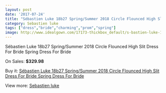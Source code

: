 ```yaml
---
layout: post
date: '2017-07-24'
title: "Sébastien Luke 18b27 Spring/Summer 2018 Circle Flounced High Slit Dress For Bride Spring Dress For Bride"
category: Sebastien luke
tags: ["dress","bride","charming","prom","spring"]
image: http://www.idealgown.com/17173-thickbox_default/s-bastien-luke-18b27-spring-summer-2018-circle-flounced-high-slit-dress-for-bride-spring-dress-for-bride.jpg
---
```

Sébastien Luke 18b27 Spring/Summer 2018 Circle Flounced High Slit Dress For Bride Spring Dress For Bride

On Sales: **$329.98**
<a href="https://www.idealgown.com/en/sebastien-luke/6776-s-bastien-luke-18b27-spring-summer-2018-circle-flounced-high-slit-dress-for-bride-spring-dress-for-bride.html"><amp-img layout="responsive" width="600" height="600" src="//www.idealgown.com/17173-thickbox_default/s-bastien-luke-18b27-spring-summer-2018-circle-flounced-high-slit-dress-for-bride-spring-dress-for-bride.jpg" alt="Sébastien Luke 18b27 Spring/Summer 2018 Circle Flounced High Slit Dress For Bride Spring Dress For Bride 0" /></a>
<a href="https://www.idealgown.com/en/sebastien-luke/6776-s-bastien-luke-18b27-spring-summer-2018-circle-flounced-high-slit-dress-for-bride-spring-dress-for-bride.html"><amp-img layout="responsive" width="600" height="600" src="//www.idealgown.com/17177-thickbox_default/s-bastien-luke-18b27-spring-summer-2018-circle-flounced-high-slit-dress-for-bride-spring-dress-for-bride.jpg" alt="Sébastien Luke 18b27 Spring/Summer 2018 Circle Flounced High Slit Dress For Bride Spring Dress For Bride 1" /></a>
<a href="https://www.idealgown.com/en/sebastien-luke/6776-s-bastien-luke-18b27-spring-summer-2018-circle-flounced-high-slit-dress-for-bride-spring-dress-for-bride.html"><amp-img layout="responsive" width="600" height="600" src="//www.idealgown.com/17176-thickbox_default/s-bastien-luke-18b27-spring-summer-2018-circle-flounced-high-slit-dress-for-bride-spring-dress-for-bride.jpg" alt="Sébastien Luke 18b27 Spring/Summer 2018 Circle Flounced High Slit Dress For Bride Spring Dress For Bride 2" /></a>
<a href="https://www.idealgown.com/en/sebastien-luke/6776-s-bastien-luke-18b27-spring-summer-2018-circle-flounced-high-slit-dress-for-bride-spring-dress-for-bride.html"><amp-img layout="responsive" width="600" height="600" src="//www.idealgown.com/17175-thickbox_default/s-bastien-luke-18b27-spring-summer-2018-circle-flounced-high-slit-dress-for-bride-spring-dress-for-bride.jpg" alt="Sébastien Luke 18b27 Spring/Summer 2018 Circle Flounced High Slit Dress For Bride Spring Dress For Bride 3" /></a>
<a href="https://www.idealgown.com/en/sebastien-luke/6776-s-bastien-luke-18b27-spring-summer-2018-circle-flounced-high-slit-dress-for-bride-spring-dress-for-bride.html"><amp-img layout="responsive" width="600" height="600" src="//www.idealgown.com/17174-thickbox_default/s-bastien-luke-18b27-spring-summer-2018-circle-flounced-high-slit-dress-for-bride-spring-dress-for-bride.jpg" alt="Sébastien Luke 18b27 Spring/Summer 2018 Circle Flounced High Slit Dress For Bride Spring Dress For Bride 4" /></a>

Buy it: [Sébastien Luke 18b27 Spring/Summer 2018 Circle Flounced High Slit Dress For Bride Spring Dress For Bride](https://www.idealgown.com/en/sebastien-luke/6776-s-bastien-luke-18b27-spring-summer-2018-circle-flounced-high-slit-dress-for-bride-spring-dress-for-bride.html "Sébastien Luke 18b27 Spring/Summer 2018 Circle Flounced High Slit Dress For Bride Spring Dress For Bride")

View more: [Sebastien luke](https://www.idealgown.com/en/107-sebastien-luke "Sebastien luke")